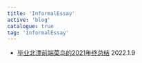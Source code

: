 ```yaml
---
title: 'InformalEssay'
active: 'blog'
catalogue: true
tag: 'InformalEssay'
---
```

- [毕业北漂前端菜鸟的2021年终总结](./libs/2021) <Tag>2022.1.9</Tag>
